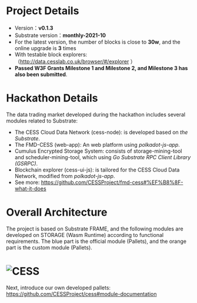 # Project Details
- Version：**v0.1.3**
- Substrate version：**monthly-2021-10**
- For the latest version, the number of blocks is close to **30w**, and the online upgrade is **3** times
- With testable block explorers:（http://data.cesslab.co.uk/browser/#/explorer ）
- **Passed W3F Grants Milestone 1 and Milestone 2, and Milestone 3 has also been submitted**.

# Hackathon Details
The data trading market developed during the hackathon includes several modules related to Substrate:
- The CESS Cloud Data Network (cess-node): is developed based on *the Substrate*.
- The FMD-CESS (web-app): An web platform using  *polkadot-js-app*.
- Cumulus Encrypted Storage System: consists of storage-mining-tool and scheduler-mining-tool, which using *Go Substrate RPC Client Library (GSRPC)*.
- Blockchain explorer (cess-ui-js): is tailored for the CESS Cloud Data Network, modified from *polkadot-js-app*.
- See more: https://github.com/CESSProject/fmd-cess#%EF%B8%8F-what-it-does

# Overall Architecture
The project is based on Substrate FRAME, and the following modules are developed on STORAGE (Wasm Runtime) according to functional requirements. The blue part is the official module (Pallets), and the orange part is the custom module (Pallets).

# ![CESS](https://raw.githubusercontent.com/Cumulus2021/W3F-illustration/main/CESS-TestNet.png)

Next, introduce our own developed pallets:
https://github.com/CESSProject/cess#module-documentation
